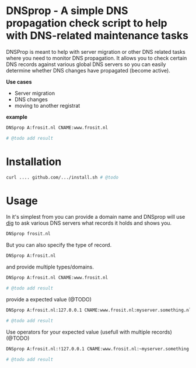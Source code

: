 DNSprop - A simple DNS propagation check script to help with DNS-related maintenance tasks
===============================================================

DNSProp is meant to help with server migration or other DNS related tasks where you need to monitor DNS propagation.
It allows you to check certain DNS records against various global DNS servers so you can easily determine whether DNS changes have propagated (become active).

**Use cases**

* Server migration
* DNS changes
* moving to another registrat

**example**

```bash
DNSprop A:frosit.nl CNAME:www.frosit.nl

# @todo add result
```

# Installation

```bash
curl .... github.com/.../install.sh # @todo
```

# Usage

In it's simplest from you can provide a domain name and DNSprop will use [dig](#) to ask various DNS servers what records it holds and shows you.

```bash
DNSprop frosit.nl
```

But you can also specify the type of record.

```bash
DNSprop A:frosit.nl
```

and provide multiple types/domains.

```bash
DNSprop A:frosit.nl CNAME:www.frosit.nl

# @todo add result
```

provide a expected value (@TODO)

```bash
DNSprop A:frosit.nl:127.0.0.1 CNAME:www.frosit.nl:myserver.something.nl

# @todo add result
```

Use operators for your expected value (usefull with multiple records) (@TODO)

```bash
DNSprop A:frosit.nl:!127.0.0.1 CNAME:www.frosit.nl:~myserver.something.nl TXT:mail.something.com:!~oldmailserver.nl

# @todo add result
```